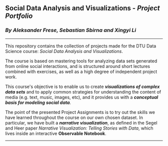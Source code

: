 ## Social Data Analysis and Visualizations - _Project Portfolio_
### _By Aleksander Frese, Sebastian Sbirna and Xingyi Li_
---
This repository contains the collection of projects made for the DTU Data Science course: _Social Data Analysis and Visualizations_.

The course is based on mastering tools for analyzing data sets generated from online social interactions, and is structured around short lectures combined with exercises, as well as a high degree of independent project work.

This course's objective is to enable us to create ___visualizations of complex data sets___ and to apply common strategies for understanding the content of media (e.g. text, music, images, etc), and it provides us with a ___conceptual basis for modeling social data___.

The point of the presented Project Assignments is to try out the skills we have learned throughout the course on our own chosen dataset. In particular, we have built a ___narrative visualization___, as defined in the Segel and Heer paper _Narrative Visualization: Telling Stories with Data_, which lives inside an interactive __Observable Notebook__.

---
